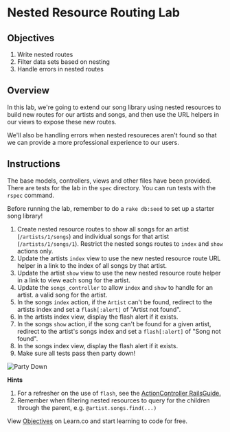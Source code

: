# Nested Resource Routing Lab

## Objectives

1. Write nested routes
2. Filter data sets based on nesting
3. Handle errors in nested routes

## Overview

In this lab, we're going to extend our song library using nested
resources to build new routes for our artists and songs, and then use
the URL helpers in our views to expose these new routes.

We'll also be handling errors when nested resoureces aren't found so
that we can provide a more professional experience to our users.

## Instructions

The base models, controllers, views and other files have been provided. There are tests for the lab in the `spec` directory. You can run tests with the `rspec` command.

Before running the lab, remember to do a `rake db:seed` to set up a
starter song library!

1. Create nested resource routes to show all songs for an artist (`/artists/1/songs`) and individual songs for that artist (`/artists/1/songs/1`). Restrict the nested songs routes to `index` and `show` actions only.
2. Update the artists `index` view to use the new nested resource route
   URL helper in a link to the index of all songs by that artist.
3. Update the artist `show` view to use the new nested resource route
   helper in a link to view each song for the artist.
4. Update the `songs_controller` to allow `index` and `show` to handle
   for an artist.
a valid song for the artist.
5. In the songs `index` action, if the `Artist` can't be found, redirect to
   the artists index and set a `flash[:alert]` of "Artist not
found".
6. In the artists index view, display the flash alert if it exists.
7. In the songs `show` action, if the song can't be found for a given
   artist, redirect to the artist's songs index and set a
`flash[:alert]` of "Song not found".
8. In the songs index view, display the flash alert if it exists.
9. Make sure all tests pass then party down!

![Party Down](http://i.giphy.com/l41lNRz0uXPQLm0RG.gif)

**Hints**

1. For a refresher on the use of `flash`, see the [ActionController RailsGuide.](http://guides.rubyonrails.org/action_controller_overview.html#the-flash)
2. Remember when filtering nested resources to query for the children
   through the parent, e.g. `@artist.songs.find(...)`

<p data-visibility='hidden'>View <a href='https://learn.co/lessons/routing-nested-resources-lab' title='Objectives'>Objectives</a> on Learn.co and start learning to code for free.</p>

